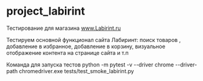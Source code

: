 # project_labirint

Тестирование для магазина www.Labirint.ru

Тестируем основной функционал сайта Лабиринт: поиск товаров , добавление в избранное, добавление в корзину, визуальное отображение контента на странице сайта и т.п

Команда для запуска тестов python -m pytest -v --driver chrome --driver-path chromedriver.exe tests/test_smoke_labirint.py
